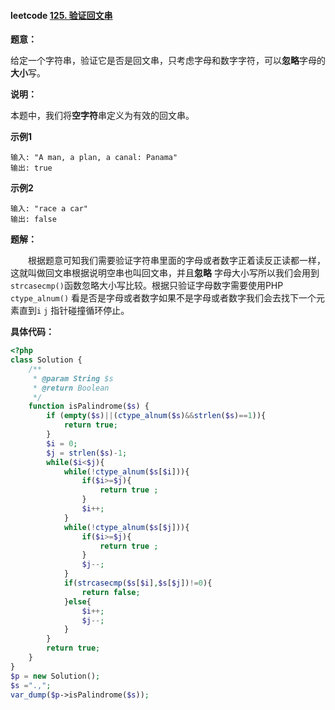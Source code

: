 #### leetcode [125. 验证回文串](https://leetcode-cn.com/problems/valid-palindrome/)

**题意：**

给定一个字符串，验证它是否是回文串，只考虑字母和数字字符，可以**忽略**字母的**大小**写。

**说明：**

本题中，我们将**空字符**串定义为有效的回文串。

**示例1**

```
输入: "A man, a plan, a canal: Panama"
输出: true
```

**示例2**

```
输入: "race a car"
输出: false
```

**题解：**

&emsp;&emsp;根据题意可知我们需要验证字符串里面的字母或者数字正着读反正读都一样，这就叫做回文串根据说明空串也叫回文串，并且**忽略** 字母大小写所以我们会用到`strcasecmp()`函数忽略大小写比较。根据只验证字母数字需要使用PHP `ctype_alnum()` 看是否是字母或者数字如果不是字母或者数字我们会去找下一个元素直到`i` `j` 指针碰撞循环停止。

**具体代码：**

```PHP
<?php
class Solution {
    /**
     * @param String $s
     * @return Boolean
     */
    function isPalindrome($s) {
        if (empty($s)||(ctype_alnum($s)&&strlen($s)==1)){
            return true;
        }
        $i = 0;
        $j = strlen($s)-1;
        while($i<$j){
            while(!ctype_alnum($s[$i])){
                if($i>=$j){
                    return true ;
                }
                $i++;
            }
            while(!ctype_alnum($s[$j])){
                if($i>=$j){
                    return true ;
                }
                $j--;
            }
            if(strcasecmp($s[$i],$s[$j])!=0){
                return false;
            }else{
                $i++;
                $j--;
            }
        }
        return true;
    }
}
$p = new Solution();
$s =".,";
var_dump($p->isPalindrome($s));
```

